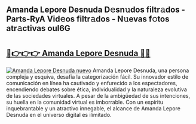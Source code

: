 ## Amanda Lepore Desnuda D𝚎sn𝚞dos filtr𝚊dos - Parts-RyA Vid𝚎os filtr𝚊dos - N𝚞evas f𝚘tos atr𝚊ctivas oul6G

# <h2><a href="http://mb8w71.tromn.icu/?c=Amanda+Lepore+Desnuda">🔗👉👉👉 Amanda Lepore Desnuda 🔗🔗</a></h2>

[![Amanda Lepore Desnuda nuevo](https://i.imgur.com/pEAQMta.gif)](http://mb8w71.tromn.icu/?c=Amanda+Lepore+Desnuda)
Amanda Lepore Desnuda, una persona compleja y esquiva, desafía la categorización fácil. Su innovador estilo de comunicación en línea ha cautivado y enfurecido a los espectadores, encendiendo debates sobre ética, individualidad y la naturaleza evolutiva de las sociedades virtuales. A pesar de la ambigüedad de sus intenciones, su huella en la comunidad virtual es imborrable. Con un espíritu inquebrantable y un atractivo innegable, el alcance de Amanda Lepore Desnuda en el universo digital es ilimitado.
